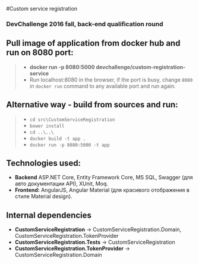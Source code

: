 #Custom service registration
### DevChallenge 2016 fall, back-end qualification round

## Pull image of application from docker hub and run on 8080 port:
> - **docker run -p 8080:5000 devchallenge/custom-registration-service**
> - Run localhost:8080 in the browser, if the port is busy, change `8080` in `docker run` command to any available port and run again.

## Alternative way - build from sources and run:
> - `cd src\CustomServiceRegistration`
> - `bower install`
> - `cd ..\..\`
> - `docker build -t app .`
> - `docker run -p 8080:5000 -t app`

## Technologies used:
- **Backend** ASP.NET Core, Entity Framework Core, MS SQL, Swagger (для авто документации API), XUnit, Moq.
- **Frontend:** AngularJS, Angular Material (для красивого отображения в стиле Material design).

## Internal dependencies
- **CustomServiceRegistration** -> CustomServiceRegistration.Domain, CustomServiceRegistration.TokenProvider
- **CustomServiceRegistration.Tests** ->  CustomServiceRegistration
- **CustomServiceRegistration.TokenProvider** -> CustomServiceRegistration.Domain
